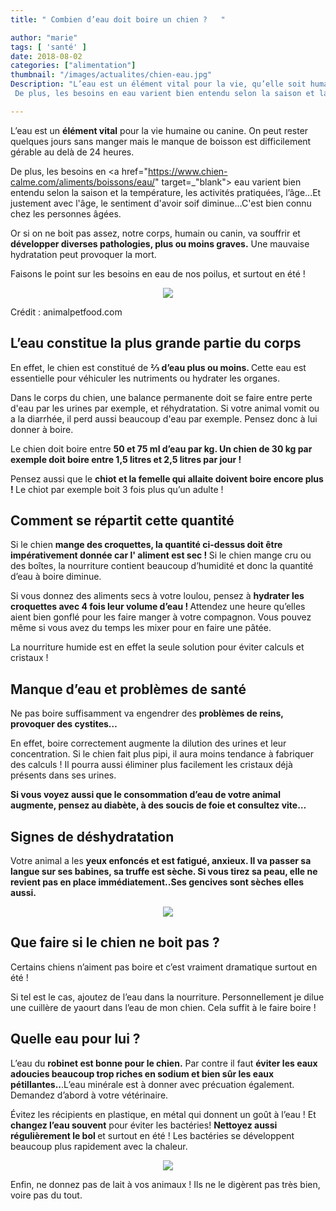 ```yaml
---
title: " Combien d’eau doit boire un chien ?   "

author: "marie"
tags: [ 'santé' ]
date: 2018-08-02
categories: ["alimentation"]
thumbnail: "/images/actualites/chien-eau.jpg"
Description: "L’eau est un élément vital pour la vie, qu’elle soit humaine ou canine. On peut rester quelques jours sans manger mais le manque de boisson est difficilement gérable au delà de 24 heures.
 De plus, les besoins en eau varient bien entendu selon la saison et la température, les activités pratiquées, l’âge...Et justement avec l'âge, le sentiment d'avoir soif diminue…C'est bien connu chez les personnes âgées. "

---
```


L’eau est un <b>élément vital</b> pour la vie humaine ou canine. On peut rester quelques jours sans manger mais le manque de boisson est difficilement gérable au delà de 24 heures.

De plus, les besoins en <a href="https://www.chien-calme.com/aliments/boissons/eau/" target=_"blank"> eau </a> varient bien entendu selon la saison et la température, les activités pratiquées, l’âge...Et justement avec l'âge, le sentiment d'avoir soif diminue…C'est bien connu chez les personnes âgées.

Or si on ne boit pas assez, notre corps, humain ou canin, va souffrir et <b>développer diverses pathologies, plus ou moins graves.</b> Une mauvaise hydratation peut provoquer la mort.

 Faisons le point sur les besoins en eau de nos poilus, et surtout en été !

<p align="center"><img src="/images/actualites/eauanimalpetfood.com_1.jpg" class="img-responsive"></p>

Crédit : animalpetfood.com




## L’eau constitue la plus grande partie du corps

En effet, le chien est constitué de <b> ⅔ d’eau plus ou moins. </b>Cette eau est essentielle pour véhiculer les nutriments ou hydrater les organes.

Dans le corps du chien, une balance permanente doit se faire entre perte d'eau par les urines par exemple, et réhydratation. Si votre animal vomit ou a la diarrhée, il perd aussi beaucoup d'eau par exemple. Pensez donc à lui donner à boire.

Le chien doit boire entre <b>50 et 75 ml d’eau par kg. Un chien de 30 kg par exemple doit boire entre 1,5 litres et 2,5 litres par jour !</b>

Pensez aussi que le <b>chiot et la femelle qui allaite doivent boire encore plus ! </b>Le chiot par exemple boit 3 fois plus qu’un adulte !





## Comment se répartit cette quantité

Si le chien <b>mange des croquettes, la quantité ci-dessus doit être impérativement donnée car l' aliment est sec ! </b> Si le chien mange cru ou des boîtes, la nourriture contient beaucoup d’humidité et donc la quantité d’eau à boire diminue.

Si vous donnez des aliments secs à votre loulou, pensez à <b>hydrater les croquettes avec 4 fois leur volume d’eau ! </b>Attendez une heure qu’elles aient bien gonflé pour les faire manger à votre compagnon. Vous pouvez même si vous avez du temps les mixer pour en faire une pâtée.

La nourriture humide est en effet la seule solution pour éviter calculs et cristaux !

## Manque d’eau et problèmes de santé
Ne pas boire suffisamment va engendrer des <b>problèmes de reins, provoquer des cystites…</b>

En effet, boire correctement augmente la dilution des urines et leur concentration. Si le chien fait plus pipi, il aura moins tendance à fabriquer des calculs ! Il pourra aussi éliminer plus facilement les cristaux déjà présents dans ses urines.

<b>Si vous voyez aussi que le consommation d’eau de votre animal augmente, pensez au diabète, à des soucis de foie et consultez vite…</b>




## Signes de déshydratation

Votre animal a les <b>yeux enfoncés et est fatigué, anxieux. Il va passer sa langue sur ses babines, sa truffe est sèche. Si vous tirez sa peau, elle ne revient pas en place immédiatement..Ses gencives sont sèches elles aussi.</b>




<p align="center"><img src="/images/actualites/deshydratation-chien.jpg" class="img-responsive"></p>


## Que faire si le chien ne boit pas ?


Certains chiens n’aiment pas boire et c’est vraiment dramatique surtout en été !

Si tel est le cas, ajoutez de l’eau dans la nourriture. Personnellement je dilue une cuillère de yaourt dans l’eau de mon chien. Cela suffit à le faire boire !

## Quelle eau pour lui ?

L’eau du <b>robinet est bonne pour le chien.</b> Par contre il faut <b>éviter les eaux adoucies beaucoup trop riches en sodium et bien sûr les eaux pétillantes..</b>.L’eau minérale est à donner avec précuation également. Demandez d’abord à votre vétérinaire.

Évitez les récipients en plastique, en métal qui donnent un goût à l’eau ! Et <b>changez l’eau souvent</b> pour éviter les bactéries! <b>Nettoyez aussi régulièrement le bol </b> et surtout en été ! Les bactéries se développent beaucoup plus rapidement avec la chaleur.

<p align="center"><img src="/images/actualites/eauethydratation.jpg" class="img-responsive"></p>


Enfin, ne donnez pas de lait à vos animaux ! Ils ne le digèrent pas très bien, voire pas du tout.